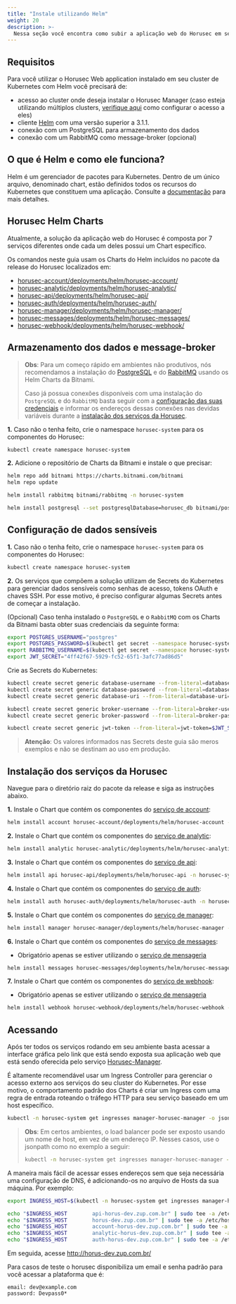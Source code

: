 ```yaml
---
title: "Instale utilizando Helm"
weight: 20
description: >-
  Nessa seção você encontra como subir a aplicação web do Horusec em seu cluster Kubernetes usando o Helm
---
```


## **Requisitos**

Para você utilizar o Horusec Web application instalado em seu cluster de Kubernetes com Helm você precisará de:

* acesso ao cluster onde deseja instalar o Horusec Manager (caso esteja utilizando múltiplos
  clusters, [verifique aqui](https://kubernetes.io/docs/tasks/access-application-cluster/configure-access-multiple-clusters/)
  como configurar o acesso a eles)
* cliente [Helm](https://helm.sh/docs/intro/install/) com uma versão superior a 3.1.1.
* conexão com um PostgreSQL para armazenamento dos dados
* conexão com um RabbitMQ como message-broker (opcional)

## **O que é Helm e como ele funciona?**

Helm é um gerenciador de pacotes para Kubernetes. Dentro de um único arquivo, denominado chart, estão definidos todos os
recursos do Kubernetes que constituem uma aplicação. Consulte a [documentação](https://helm.sh/docs/) para mais
detalhes.

## **Horusec Helm Charts**

Atualmente, a solução da aplicação web do Horusec é composta por 7 serviços diferentes onde cada um deles possui um Chart
específico.

Os comandos neste guia usam os Charts do Helm incluídos no pacote da release do Horusec localizados em:

* [horusec-account/deployments/helm/horusec-account/](https://github.com/ZupIT/horusec/tree/master/horusec-account/deployments/helm/horusec-account)
* [horusec-analytic/deployments/helm/horusec-analytic/](https://github.com/ZupIT/horusec/tree/master/horusec-analytic/deployments/helm/horusec-analytic)
* [horusec-api/deployments/helm/horusec-api/](https://github.com/ZupIT/horusec/tree/master/horusec-api/deployments/helm/horusec-api)
* [horusec-auth/deployments/helm/horusec-auth/](https://github.com/ZupIT/horusec/tree/master/horusec-auth/deployments/helm/horusec-auth)
* [horusec-manager/deployments/helm/horusec-manager/](https://github.com/ZupIT/horusec/tree/master/horusec-manager/deployments/helm/horusec-manager)
* [horusec-messages/deployments/helm/horusec-messages/](https://github.com/ZupIT/horusec/tree/master/horusec-messages/deployments/helm/horusec-messages)
* [horusec-webhook/deployments/helm/horusec-webhook/](https://github.com/ZupIT/horusec/tree/master/horusec-webhook/deployments/helm/horusec-webhook)

## **Armazenamento dos dados e message-broker**

> **Obs**: Para um começo rápido em ambientes não produtivos, nós recomendamos a instalação do [PostgreSQL](https://github.com/bitnami/charts/tree/master/bitnami/postgresql) e do [RabbitMQ](https://github.com/bitnami/charts/tree/master/bitnami/rabbitmq) usando os Helm Charts da Bitnami.
>
> Caso já possua conexões disponíveis com uma instalação do `PostgreSQL` e do `RabbitMQ` basta seguir com a [configuração das suas credenciais](#configuração-de-dados-sensíveis) e informar os endereços dessas conexões nas devidas variáveis durante a [instalação dos serviços da Horusec](#instalação-dos-serviços-da-horusec).

**1.** Caso não o tenha feito, crie o namespace `horusec-system` para os componentes do Horusec:

```bash
kubectl create namespace horusec-system
```

**2.** Adicione o repositório de Charts da Bitnami e instale o que precisar:

```bash
helm repo add bitnami https://charts.bitnami.com/bitnami
helm repo update

helm install rabbitmq bitnami/rabbitmq -n horusec-system

helm install postgresql --set postgresqlDatabase=horusec_db bitnami/postgresql -n horusec-system
```

## **Configuração de dados sensíveis**

**1.** Caso não o tenha feito, crie o namespace `horusec-system` para os componentes do Horusec:

```bash
kubectl create namespace horusec-system
```

**2.** Os serviços que compõem a solução utilizam de Secrets do Kubernetes para gerenciar dados sensíveis como senhas de
acesso, tokens OAuth e chaves SSH. Por esse motivo, é preciso configurar algumas Secrets antes de começar a instalação.

(Opcional) Caso tenha instalado o `PostgreSQL` e o `RabbitMQ` com os Charts da Bitnami basta obter suas credenciais da
seguinte forma:

```bash
export POSTGRES_USERNAME="postgres"
export POSTGRES_PASSWORD=$(kubectl get secret --namespace horusec-system postgresql -o jsonpath="{.data.postgresql-password}" | base64 --decode)
export RABBITMQ_USERNAME=$(kubectl get secret --namespace horusec-system rabbitmq -o jsonpath="{.data.rabbitmq-password}" | base64 --decode)
export JWT_SECRET="4ff42f67-5929-fc52-65f1-3afc77ad86d5"
```

Crie as Secrets do Kubernetes:

```bash
kubectl create secret generic database-username --from-literal=database-username=$POSTGRES_USERNAME
kubectl create secret generic database-password --from-literal=database-password=$POSTGRES_PASSWORD
kubectl create secret generic database-uri --from-literal=database-uri=postgresql://$POSTGRES_USERNAME:$POSTGRES_PASSWORD@postgresql.horusec:5432/horusec_db?sslmode=disable

kubectl create secret generic broker-username --from-literal=broker-username=$RABBITMQ_USERNAME
kubectl create secret generic broker-password --from-literal=broker-password=$RABBITMQ_PASSWORD

kubectl create secret generic jwt-token --from-literal=jwt-token=$JWT_SECRET
```

> **Atenção**: Os valores informados nas Secrets deste guia são meros exemplos e não se destinam ao uso em produção.

## **Instalação dos serviços da Horusec**

Navegue para o diretório raiz do pacote da release e siga as instruções abaixo.

**1.** Instale o Chart que contém os componentes do [serviço de account](/docs/pt-br/web/services/account):

```bash
helm install account horusec-account/deployments/helm/horusec-account -n horusec-system
```

**2.** Instale o Chart que contém os componentes do [serviço de analytic](/docs/pt-br/web/services/analytic):

```bash
helm install analytic horusec-analytic/deployments/helm/horusec-analytic -n horusec-system
```

**3.** Instale o Chart que contém os componentes do [serviço de api](/docs/pt-br/web/services/api):

```bash
helm install api horusec-api/deployments/helm/horusec-api -n horusec-system
```

**4.** Instale o Chart que contém os componentes do [serviço de auth](/docs/pt-br/web/services/auth):

```bash
helm install auth horusec-auth/deployments/helm/horusec-auth -n horusec-system
```

**5.** Instale o Chart que contém os componentes do [serviço de manager](/docs/pt-br/web/services/manager):

```bash
helm install manager horusec-manager/deployments/helm/horusec-manager -n horusec-system
```

**6.** Instale o Chart que contém os componentes do [serviço de messages](/docs/pt-br/web/services/messages):

- Obrigatório apenas se estiver utilizando
  o [serviço de mensageria](/docs/pt-br/tutorials/how-to-enable-disable-messaging-service)

```bash
helm install messages horusec-messages/deployments/helm/horusec-messages -n horusec-system
```

**7.** Instale o Chart que contém os componentes do [serviço de webhook](/docs/pt-br/web/services/webhook):

- Obrigatório apenas se estiver utilizando
  o [serviço de mensageria](/docs/pt-br/tutorials/how-to-enable-disable-messaging-service)

```bash
helm install webhook horusec-webhook/deployments/helm/horusec-webhook -n horusec-system
```

## **Acessando**

Após ter todos os serviços rodando em seu ambiente basta acessar a interface gráfica pelo link que está sendo exposta
sua aplicação web que está sendo oferecida pelo serviço [Horusec-Manager](/docs/pt-br/web/services/manager).

É altamente recomendável usar um Ingress Controller para gerenciar o acesso externo aos serviços do seu cluster do
Kubernetes. Por esse motivo, o comportamento padrão dos Charts é criar um Ingress com uma regra de entrada roteando o
tráfego HTTP para seu serviço baseado em um host específico.

```bash
kubectl -n horusec-system get ingresses manager-horusec-manager -o jsonpath='{.status.loadBalancer.ingress[0].ip}'
```

> **Obs**: Em certos ambientes, o load balancer pode ser exposto usando um nome de host, em vez de um endereço IP. Nesses casos, use o jsonpath como no exemplo a seguir:
> ```bash
> kubectl -n horusec-system get ingresses manager-horusec-manager -o jsonpath='{.status.loadBalancer.ingress[0].hostname}'
> ```

A maneira mais fácil de acessar esses endereços sem que seja necessária uma configuração de DNS, é adicionando-os no
arquivo de Hosts da sua máquina. Por exemplo:

```bash
export INGRESS_HOST=$(kubectl -n horusec-system get ingresses manager-horusec-manager -o jsonpath='{.status.loadBalancer.ingress[0].ip}')

echo "$INGRESS_HOST        api-horus-dev.zup.com.br" | sudo tee -a /etc/hosts
echo "$INGRESS_HOST        horus-dev.zup.com.br" | sudo tee -a /etc/hosts
echo "$INGRESS_HOST        account-horus-dev.zup.com.br" | sudo tee -a /etc/hosts
echo "$INGRESS_HOST        analytic-horus-dev.zup.com.br" | sudo tee -a /etc/hosts
echo "$INGRESS_HOST        auth-horus-dev.zup.com.br" | sudo tee -a /etc/hosts
```

Em seguida, acesse http://horus-dev.zup.com.br/

Para casos de teste o horusec disponibiliza um email e senha padrão para você acessar a plataforma que é:
```text
email: dev@example.com
password: Devpass0*
```